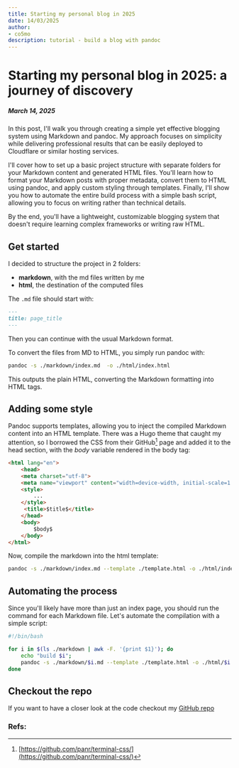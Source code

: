 ```yaml
---
title: Starting my personal blog in 2025
date: 14/03/2025
author:
- co5mo
description: tutorial - build a blog with pandoc
---
```

# Starting my personal blog in 2025: a journey of discovery

##### March 14, 2025

In this post, I'll walk you through creating a simple yet effective blogging system using Markdown and pandoc. My approach focuses on simplicity while delivering professional results that can be easily deployed to Cloudflare or similar hosting services.

I'll cover how to set up a basic project structure with separate folders for your Markdown content and generated HTML files. You'll learn how to format your Markdown posts with proper metadata, convert them to HTML using pandoc, and apply custom styling through templates. Finally, I'll show you how to automate the entire build process with a simple bash script, allowing you to focus on writing rather than technical details.

By the end, you'll have a lightweight, customizable blogging system that doesn't require learning complex frameworks or writing raw HTML.

## Get started

I decided to structure the project in 2 folders:

- __markdown__, with the md files written by me
- __html__, the destination of the computed files

The `.md` file should start with:
```md
---
title: page_title
---
```
Then you can continue with the usual Markdown format.

To convert the files from MD to HTML, you simply run pandoc with:
```bash
pandoc -s ./markdown/index.md  -o ./html/index.html
```
This outputs the plain HTML, converting the Markdown formatting into HTML tags.

## Adding some style

Pandoc supports templates, allowing you to inject the compiled Markdown content into an HTML template. There was a Hugo theme that caught my attention, so I borrowed the CSS from their GitHub[^1] page and added it to the head section, with the $body$ variable rendered in the body tag:

```html
<html lang="en">
    <head>
    <meta charset="utf-8">
    <meta name="viewport" content="width=device-width, initial-scale=1.0">
    <style>
        ...
    </style>
     <title>$title$</title>
    </head>
    <body>
        $body$
    </body>
</html>
```

Now, compile the markdown into the html template:
```bash
pandoc -s ./markdown/index.md --template ./template.html -o ./html/index.html
```

## Automating the process

Since you'll likely have more than just an index page, you should run the command for each Markdown file. Let's automate the compilation with a simple script:
```bash
#!/bin/bash

for i in $(ls ./markdown | awk -F. '{print $1}'); do
    echo "build $i";
    pandoc -s ./markdown/$i.md --template ./template.html -o ./html/$i.html;
done
```

## Checkout the repo

If you want to have a closer look at the code checkout my [GitHub repo](https://github.com/co5m0/overengineering/)

### Refs:

[^1]: [https://github.com/panr/terminal-css/](https://github.com/panr/terminal-css/)
